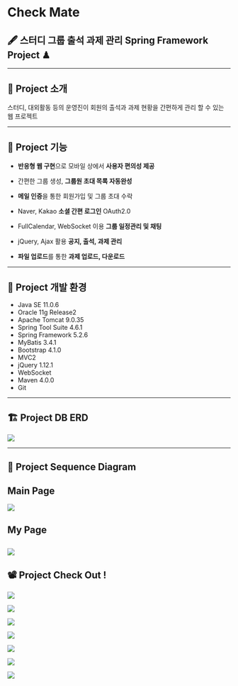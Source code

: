 
# Check Mate

## 🖋 스터디 그룹 출석 과제 관리 Spring Framework Project ♟

---
## 📢 Project 소개

스터디, 대외활동 등의 운영진이 회원의 출석과 과제 현황을 간편하게 관리 할 수 있는 웹 프로젝트

---


## 🔑 Project 기능

- **반응형 웹 구현**으로 모바일 상에서 **사용자 편의성 제공**

- 간편한 그룹 생성, **그룹원 초대 목록 자동완성**

- **메일 인증**을 통한 회원가입 및 그룹 초대 수락

- Naver, Kakao **소셜 간편 로그인** OAuth2.0

- FullCalendar, WebSocket 이용 **그룹 일정관리 및 채팅**

- jQuery, Ajax 활용 **공지, 출석, 과제 관리**

- **파일 업로드**를 통한 **과제 업로드, 다운로드**



---

## 🔧 Project 개발 환경

- Java SE 11.0.6
- Oracle 11g Release2
- Apache Tomcat 9.0.35
- Spring Tool Suite 4.6.1
- Spring Framework 5.2.6
- MyBatis 3.4.1
- Bootstrap 4.1.0
- MVC2
- jQuery 1.12.1
- WebSocket
- Maven 4.0.0
- Git

---

## 🏗 Project DB ERD

![](https://images.velog.io/images/gillog/post/39484861-b534-4367-ae28-6763d6473509/1.png)

---

## 🚀 Project Sequence Diagram


## Main Page
![](https://images.velog.io/images/gillog/post/c72213e4-1ec3-4b1d-baaa-76d4f9c983a8/2.png)

## My Page
![](https://images.velog.io/images/gillog/post/b9e0820b-a1a7-4be4-9b3f-c709b4bcdd13/3.png)
---

## 📽 Project Check Out !



![](https://images.velog.io/images/gillog/post/2a2eae45-99fb-4576-8ac6-d03cac3be42c/4.PNG)

![](https://images.velog.io/images/gillog/post/99efb6d9-1bce-463e-8336-30f9b3617ab8/5.PNG)

![](https://images.velog.io/images/gillog/post/289c1123-fbbf-436d-9114-accc42312832/6.PNG)

![](https://images.velog.io/images/gillog/post/ae8f1655-b834-4aa2-bef4-2497bd5f804c/7.PNG)

![](https://images.velog.io/images/gillog/post/2e6fab5d-df45-4011-b775-bddf591368cc/8.PNG)

![](https://images.velog.io/images/gillog/post/17ee4b4a-e662-4449-a6fa-3662c905edd1/9.PNG)

![](https://images.velog.io/images/gillog/post/16d24996-8030-4ef4-ad8e-29f57fd1a622/10.PNG)

